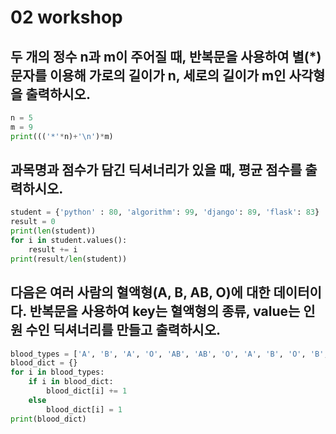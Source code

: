 # 02 workshop

## 두 개의 정수 n과 m이 주어질 때, 반복문을 사용하여 별(*) 문자를 이용해 가로의 길이가 n, 세로의 길이가 m인 사각형을 출력하시오.

```python
n = 5
m = 9
print((('*'*n)+'\n')*m)
```



## 과목명과 점수가 담긴 딕셔너리가 있을 때, 평균 점수를 출력하시오.

```python
student = {'python' : 80, 'algorithm': 99, 'django': 89, 'flask': 83}
result = 0
print(len(student))
for i in student.values():
    result += i
print(result/len(student))
```







## 다음은 여러 사람의 혈액형(A, B, AB, O)에 대한 데이터이다. 반복문을 사용하여 key는 혈액형의 종류, value는 인원 수인 딕셔너리를 만들고 출력하시오.

```python
blood_types = ['A', 'B', 'A', 'O', 'AB', 'AB', 'O', 'A', 'B', 'O', 'B', 'AB']
blood_dict = {}
for i in blood_types:
    if i in blood_dict:
        blood_dict[i] += 1
    else
    	blood_dict[i] = 1
print(blood_dict)
    
```



